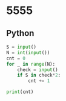 # 5555

## Python

```python
S = input()
N = int(input())
cnt = 0
for _ in range(N):
    check = input()
    if S in check*2:
        cnt += 1

print(cnt)

```
